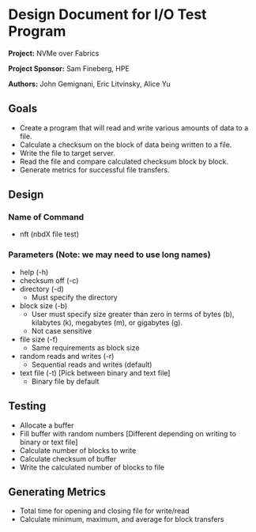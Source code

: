 
# Design Document for I/O Test Program

**Project:** NVMe over Fabrics

**Project Sponsor:** Sam Fineberg, HPE

**Authors:** John Gemignani, Eric Litvinsky, Alice Yu

## Goals
* Create a program that will read and write various amounts of data to a file.
* Calculate a checksum on the block of data being written to a file.
* Write the file to target server.
* Read the file and compare calculated checksum block by block.
* Generate metrics for successful file transfers.

## Design
### Name of Command
  * nft (nbdX file test)

### Parameters (Note: we may need to use long names)
  * help (-h)
  * checksum off (-c)
  * directory (-d)
    * Must specify the directory
  * block size (-b)
    * User must specify size greater than zero in terms of bytes (b), kilabytes (k), megabytes (m), or gigabytes (g).
    * Not case sensitive
  * file size (-f)
    * Same requirements as block size
  * random reads and writes (-r)
    * Sequential reads and writes (default)
  * text file (-t) [Pick between binary and text file]
    * Binary file by default

## Testing
  * Allocate a buffer
  * Fill buffer with random numbers [Different depending on writing to binary or text file]
  * Calculate number of blocks to write
  * Calculate checksum of buffer
  * Write the calculated number of blocks to file

## Generating Metrics
  * Total time for opening and closing file for write/read
  * Calculate minimum, maximum, and average for block transfers
